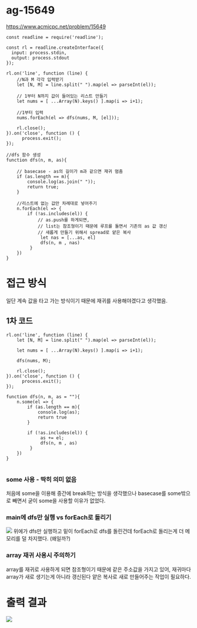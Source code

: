# ag-15649
https://www.acmicpc.net/problem/15649

```javascript=
const readline = require('readline');

const rl = readline.createInterface({
  input: process.stdin,
  output: process.stdout
});

rl.on('line', function (line) {   
    //N과 M 각각 입력받기
    let [N, M] = line.split(" ").map(el => parseInt(el));
    
    // 1부터 N까지 값이 들어있는 리스트 만들기
    let nums = [ ...Array(N).keys() ].map(i => i+1);

    //1부터 입력
    nums.forEach(el => dfs(nums, M, [el]));

    rl.close();
}).on('close', function () {
      process.exit();
});

//dfs 함수 생성
function dfs(n, m, as){
    
    // basecase - as의 길이가 m과 같으면 재귀 멈춤
    if (as.length == m){
        console.log(as.join(" "));
        return true;
    }

    //리스트에 없는 값만 차례대로 넣어주기
    n.forEach(el => {
        if (!as.includes(el)) {
            // as.push를 하게되면, 
            // list는 참조형이기 때문에 루프를 돌면서 기존의 as 값 갱신
            // 새롭게 만들기 위해서 spread로 얕은 복사
             let nas = [...as, el]
             dfs(n, m , nas)
         }
    })
}
```

# 접근 방식
일단 계속 값을 타고 가는 방식이기 때문에 재귀를 사용해야겠다고 생각했음.

## 1차 코드
```javascript=
rl.on('line', function (line) {   
    let [N, M] = line.split(" ").map(el => parseInt(el));
    
    let nums = [ ...Array(N).keys() ].map(i => i+1);

    dfs(nums, M);

    rl.close();
}).on('close', function () {
      process.exit();
});

function dfs(n, m, as = ""){
    n.some(el => {
        if (as.length == m){
            console.log(as);
            return true
        }

        if (!as.includes(el)) {
             as += el;
             dfs(n, m , as)
         }
    })
}
    
```

### some 사용 - 딱히 의미 없음
처음에 some을 이용해 중간에 break하는 방식을 생각했으나
basecase를 some밖으로 빼면서 굳이 some을 사용할 이유가 없었다.

### main에 dfs만 실행 vs forEach로 돌리기
![](https://i.imgur.com/NSiM0DI.png)
위에가 dfs만 실행하고 밑이 forEach로 dfs를 돌린건데
forEach로 돌리는게 더 메모리를 덜 차지했다.
(왜일까?)

### array 재귀 사용시 주의하기
array를 재귀로 사용하게 되면 참조형이기 때문에 같은 주소값을 가지고 있어,
재귀마다 array가 새로 생기는게 아니라 갱신된다
얕은 복사로 새로 만들어주는 작업이 필요하다.


# 출력 결과
![](https://i.imgur.com/CGkhdcU.png)
